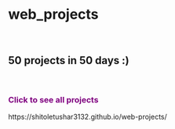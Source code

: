 # web_projects
<br>
<h2>50 projects in 50 days :)</h2>

<br>
<h3 style="color: purple">Click to see all projects&nbsp;&nbsp;&nbsp;&nbsp;&nbsp;</h3>
https://shitoletushar3132.github.io/web-projects/
